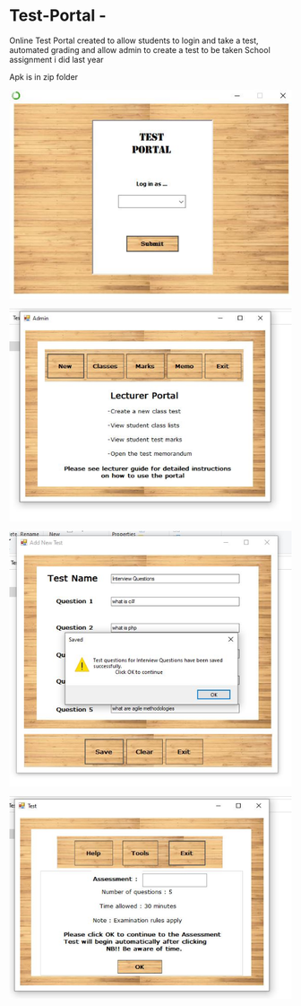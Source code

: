 # Test-Portal -
Online Test Portal created to allow students to login and take a test, automated grading and allow admin to create a test to be taken
School assignment i did last year

Apk is in zip folder






![Test Image 3](Test1.JPG)











![Test Image 4](Test2.JPG)






![Test Image 3](Test3.JPG)




![Test Image 3](Test4.JPG)







